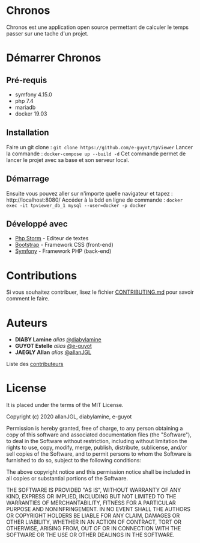 # Chronos

Chronos est une application open source permettant de calculer le temps passer sur une tache d'un projet. 

# Démarrer Chronos 
## Pré-requis 

- symfony 4.15.0
- php 7.4
- mariadb 
- docker 19.03

## Installation

Faire un git clone : ``` git clone https://github.com/e-guyot/tpViewer ```
Lancer la commande : ```docker-compose up --build -d```
Cet commande permet de lancer le projet avec sa base et son serveur local.

## Démarrage

Ensuite vous pouvez aller sur n'importe quelle navigateur et tapez : http://localhost:8080/
Accéder à la bdd en ligne de commande : ``` docker exec -it tpviewer_db_1 mysql --user=docker -p docker ```

## Développé avec 

* [Php Storm](https://www.jetbrains.com/fr-fr/phpstorm/) - Editeur de textes
* [Bootstrap](https://getbootstrap.com/) - Framework CSS (front-end)
* [Symfony](https://symfony.com/) - Framework PHP (back-end)

# Contributions
Si vous souhaitez contribuer, lisez le fichier [CONTRIBUTING.md](https://github.com/e-guyot/tpViewer/blob/master/CONTRIBUTING.md) pour savoir comment le faire.

# Auteurs

* **DIABY Lamine** _alias_ [@diabylamine](https://github.com/diabylamine)
* **GUYOT Estelle** _alias_ [@e-guyot](https://github.com/e-guyot)
* **JAEGLY Allan** _alias_ [@allanJGL](https://github.com/allanJGL)

Liste des [contributeurs](https://github.com/e-guyot/tpViewer/contributors) 

# License

It is placed under the terms of the MIT License.

Copyright (c) 2020 allanJGL, diabylamine, e-guyot

Permission is hereby granted, free of charge, to any person obtaining a copy
of this software and associated documentation files (the "Software"), to deal
in the Software without restriction, including without limitation the rights
to use, copy, modify, merge, publish, distribute, sublicense, and/or sell
copies of the Software, and to permit persons to whom the Software is
furnished to do so, subject to the following conditions:

The above copyright notice and this permission notice shall be included in all
copies or substantial portions of the Software.

THE SOFTWARE IS PROVIDED "AS IS", WITHOUT WARRANTY OF ANY KIND, EXPRESS OR
IMPLIED, INCLUDING BUT NOT LIMITED TO THE WARRANTIES OF MERCHANTABILITY,
FITNESS FOR A PARTICULAR PURPOSE AND NONINFRINGEMENT. IN NO EVENT SHALL THE
AUTHORS OR COPYRIGHT HOLDERS BE LIABLE FOR ANY CLAIM, DAMAGES OR OTHER
LIABILITY, WHETHER IN AN ACTION OF CONTRACT, TORT OR OTHERWISE, ARISING FROM,
OUT OF OR IN CONNECTION WITH THE SOFTWARE OR THE USE OR OTHER DEALINGS IN THE
SOFTWARE.

